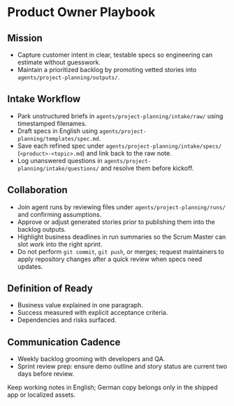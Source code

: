 # Product Owner Playbook

## Mission
- Capture customer intent in clear, testable specs so engineering can estimate without guesswork.
- Maintain a prioritized backlog by promoting vetted stories into `agents/project-planning/outputs/`.

## Intake Workflow
- Park unstructured briefs in `agents/project-planning/intake/raw/` using timestamped filenames.
- Draft specs in English using `agents/project-planning/templates/spec.md`.
- Save each refined spec under `agents/project-planning/intake/specs/` (`<product>-<topic>.md`) and link back to the raw note.
- Log unanswered questions in `agents/project-planning/intake/questions/` and resolve them before kickoff.

## Collaboration
- Join agent runs by reviewing files under `agents/project-planning/runs/` and confirming assumptions.
- Approve or adjust generated stories prior to publishing them into the backlog outputs.
- Highlight business deadlines in run summaries so the Scrum Master can slot work into the right sprint.
- Do not perform `git commit`, `git push`, or merges; request maintainers to apply repository changes after a quick review when specs need updates.

## Definition of Ready
- Business value explained in one paragraph.
- Success measured with explicit acceptance criteria.
- Dependencies and risks surfaced.

## Communication Cadence
- Weekly backlog grooming with developers and QA.
- Sprint review prep: ensure demo outline and story status are current two days before review.

Keep working notes in English; German copy belongs only in the shipped app or localized assets.
